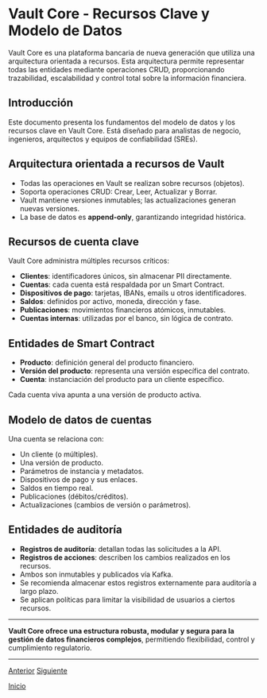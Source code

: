 # Vault Core - Recursos Clave y Modelo de Datos

Vault Core es una plataforma bancaria de nueva generación que utiliza una arquitectura orientada a recursos. Esta arquitectura permite representar todas las entidades mediante operaciones CRUD, proporcionando trazabilidad, escalabilidad y control total sobre la información financiera.

## Introducción

Este documento presenta los fundamentos del modelo de datos y los recursos clave en Vault Core. Está diseñado para analistas de negocio, ingenieros, arquitectos y equipos de confiabilidad (SREs).

## Arquitectura orientada a recursos de Vault

* Todas las operaciones en Vault se realizan sobre recursos (objetos).
* Soporta operaciones CRUD: Crear, Leer, Actualizar y Borrar.
* Vault mantiene versiones inmutables; las actualizaciones generan nuevas versiones.
* La base de datos es **append-only**, garantizando integridad histórica.

## Recursos de cuenta clave

Vault Core administra múltiples recursos críticos:

* **Clientes**: identificadores únicos, sin almacenar PII directamente.
* **Cuentas**: cada cuenta está respaldada por un Smart Contract.
* **Dispositivos de pago**: tarjetas, IBANs, emails u otros identificadores.
* **Saldos**: definidos por activo, moneda, dirección y fase.
* **Publicaciones**: movimientos financieros atómicos, inmutables.
* **Cuentas internas**: utilizadas por el banco, sin lógica de contrato.

## Entidades de Smart Contract

* **Producto**: definición general del producto financiero.
* **Versión del producto**: representa una versión específica del contrato.
* **Cuenta**: instanciación del producto para un cliente específico.

Cada cuenta viva apunta a una versión de producto activa.

## Modelo de datos de cuentas

Una cuenta se relaciona con:

* Un cliente (o múltiples).
* Una versión de producto.
* Parámetros de instancia y metadatos.
* Dispositivos de pago y sus enlaces.
* Saldos en tiempo real.
* Publicaciones (débitos/créditos).
* Actualizaciones (cambios de versión o parámetros).

## Entidades de auditoría

* **Registros de auditoría**: detallan todas las solicitudes a la API.
* **Registros de acciones**: describen los cambios realizados en los recursos.
* Ambos son inmutables y publicados vía Kafka.
* Se recomienda almacenar estos registros externamente para auditoría a largo plazo.
* Se aplican políticas para limitar la visibilidad de usuarios a ciertos recursos.

---

**Vault Core ofrece una estructura robusta, modular y segura para la gestión de datos financieros complejos**, permitiendo flexibilidad, control y cumplimiento regulatorio.

---

[Anterior](https://github.com/wilfredoha/vault-core/blob/main/Vault%20Core%20Fundamentals/Vault%20Core%20Introduction.md) [Siguiente]()

[Inicio](https://github.com/wilfredoha/vault-core/tree/main)
